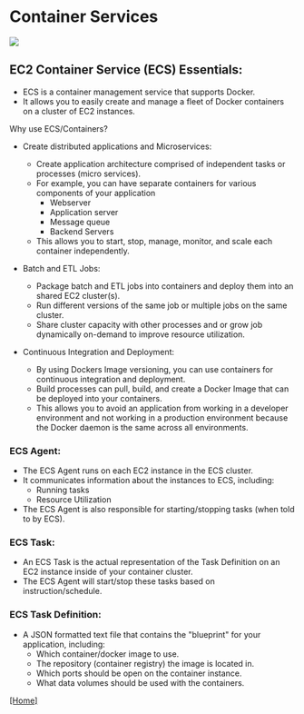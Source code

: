 # Container Services
![](https://github.com/lannyzhujin/AWS_CSA_Feb_2018/blob/master/AWS_CSA-Associate/img/ECS.PNG)
## EC2 Container Service (ECS) Essentials: 
 - ECS is a container management service that supports Docker.
 - It allows you to easily create and manage a fleet of Docker containers on a cluster of EC2 instances. 

 Why use ECS/Containers?
 - Create distributed applications and Microservices:
     - Create application architecture comprised of independent tasks or processes (micro services).
	 - For example, you can have separate containers for various components of your application
    	 - Webserver
		 - Application server
		 - Message queue
		 - Backend Servers
	 - This allows you to start, stop, manage, monitor, and scale each container independently. 

- Batch and ETL Jobs:
     - Package batch and ETL jobs into containers and deploy them into an shared EC2 cluster(s).
	 - Run different versions of the same job or multiple jobs on the same cluster.
	 - Share cluster capacity with other processes and or grow job dynamically on-demand to improve resource utilization.

 - Continuous Integration and Deployment:
     - By using Dockers Image versioning, you can use containers for continuous integration and deployment.
	 - Build processes can pull, build, and create a Docker Image that can be deployed into your containers.
	 - This allows you to avoid an application from working in a developer environment and not working in a production environment because the Docker daemon is the same across all environments. 

### ECS Agent: 
 - The ECS Agent runs on each EC2 instance in the ECS cluster.
 - It communicates information about the instances to ECS, including:
     - Running tasks
	 - Resource Utilization
 - The ECS Agent is also responsible for starting/stopping tasks (when told to by ECS). 

### ECS Task: 
 - An ECS Task is the actual representation of the Task Definition on an EC2 instance inside of your container cluster.
 - The ECS Agent will start/stop these tasks based on instruction/schedule. 

### ECS Task Definition: 
 - A JSON formatted text file that contains the "blueprint" for your application, including:
     - Which container/docker image to use.
	 - The repository (container registry) the image is located in.
	 - Which ports should be open on the container instance.
	 - What data volumes should be used with the containers. 

[[Home]](https://github.com/lannyzhujin/AWS_CSA_Feb_2018/blob/master/AWS_CSA-Associate/Home.md)